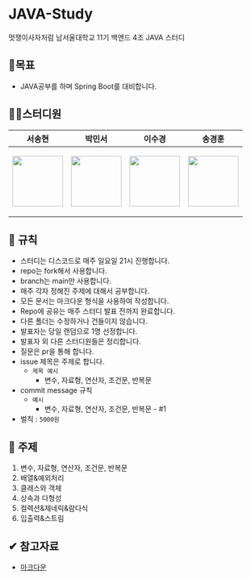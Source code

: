 # JAVA-Study
멋쟁이사자처럼 남서울대학교 11기 백엔드 4조 JAVA 스터디

## 📖목표
- JAVA공부를 하며 Spring Boot를 대비합니다.

## 👨‍💻스터디원
|                                                              서송현                                                               |                                                               박민서                                                               |                                                              이수경                                                              |송경훈|
|:------------------------------------------------------------------------------------------------------------------------------:|:-------------------------------------------------------------------------------------------------------------------------------:|:-----------------------------------------------------------------------------------------------------------------------------:|:---:|
|<p><a href="https://github.com/shyeon4643"> <img src="https://avatars.githubusercontent.com/u/62410059?v=4" width="100"></a></p>|<p><a href="https://github.com/minseo12345"><img src="https://avatars.githubusercontent.com/u/115347424?v=4" width="100"></a></p>|<p><a href="https://github.com/Sookyung87"><img src="https://avatars.githubusercontent.com/u/55040739?v=4" width="100"></a></p>|<p><a href="https://github.com/rudgns328"><img src="https://avatars.githubusercontent.com/u/128586833?v=4" width="100"></a></p>|


## 📜 규칙
- 스터디는 디스코드로 매주 일요일 21시 진행합니다.
- repo는 fork해서 사용합니다.
- branch는 main만 사용합니다.
- 매주 각자 정해진 주제에 대해서 공부합니다.
- 모든 문서는 마크다운 형식을 사용하여 작성합니다.
- Repo에 공유는 매주 스터디 발표 전까지 완료합니다.
- 다른 폴더는 수정하거나 건들이지 않습니다.
- 발표자는 당일 랜덤으로 1명 선정합니다.
- 발표자 외 다른 스터디원들은 정리합니다.
- 질문은 pr을 통해 합니다.
- issue 제목은 주제로 합니다.
    - `제목 예시`
        - 변수, 자료형, 연산자, 조건문, 반복문
- commit message 규칙
    - `예시`
        - 변수, 자료형, 연산자, 조건문, 반복문 - #1
- 벌칙 : `5000원`


## 🎈 주제
1. 변수, 자료형, 연산자, 조건문, 반복문
2. 배열&예외처리
3. 클래스와 객체
4. 상속과 다형성
5. 컬렉션&제네릭&람다식
6. 입출력&스트림

## ✔ 참고자료
- [마크다운](https://gist.github.com/ihoneymon/652be052a0727ad59601)
